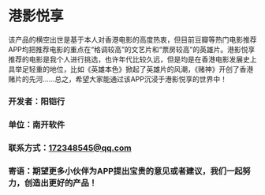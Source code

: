 # 港影悦享
该产品的横空出世是基于本人对香港电影的高度热衷，但目前豆瓣等热门电影推荐APP均把推荐电影的重点在“格调较高”的文艺片和“票房较高”的英雄片。港影悦享推荐的电影是我个人进行挑选，也许年代比较久远，但是均是在香港电影发展史上具举足轻重的地位，比如《英雄本色》掀起了英雄片的风潮，《赌神》开创了香港赌片的先河......总之，希望大家能通过该APP沉浸于港影悦享的世界中！
### 开发者：阳铠行
### 单位：南开软件
### 联系方式：172348545@qq.com
### 寄语：期望更多小伙伴为APP提出宝贵的意见或者建议，我们一起努力，创造出更好的产品！
